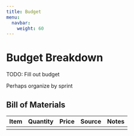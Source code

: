```yaml
---
title: Budget
menu:
  navbar:
    weight: 60
---
```


# Budget Breakdown

TODO: Fill out budget

Perhaps organize by sprint

## Bill of Materials

| Item | Quantity | Price | Source | Notes |
|------|----------|-------|--------|-------|
|      |          |       |        |       |
